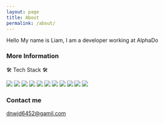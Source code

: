 ```yaml
---
layout: page
title: About
permalink: /about/
---
```


Hello My name is Liam, I am a developer working at AlphaDo

### More Information

🛠 Tech Stack 🛠<br>
<!--<p align="center">-->
<img src="https://img.shields.io/badge/Python-3766AB?style=flat-square&logo=Python&logoColor=white">
<img src="https://img.shields.io/badge/Django-092E20?style=flat-square&logo=Django&logoColor=white">
<img src="https://img.shields.io/badge/Flask-000000?style=flat-square&logo=Flask&logoColor=white"/> 
<img src="https://img.shields.io/badge/FastAPI-009688?style=flat-square&logo=FastAPI&logoColor=white"/> 
<img src="https://img.shields.io/badge/HTML5-E34F26?style=flat-square&logo=HTML5&logoColor=white"/>
<img src="https://img.shields.io/badge/CSS3-1572B6?style=flat-square&logo=CSS3&logoColor=white"/> 
<img src="https://img.shields.io/badge/JavaScript-F7DF1E?style=flat-square&logo=JavaScript&logoColor=white"/> 
<img src="https://img.shields.io/badge/PostgreSQL-4169E1?style=flat-square&logo=PostgreSQL&logoColor=black"/>
<img src="https://img.shields.io/badge/MySQL-4479A1?style=flat-square&logo=MySQL&logoColor=white"/>  
<img src="https://img.shields.io/badge/Amazon AWS-232F3E?style=flat-square&logo=Amazon%20AWS&logoColor=white"/> 
<img src="https://img.shields.io/badge/Amazon S3-1572B6?style=flat-square&logo=Amazon%20S3&logoColor=white"/>

### Contact me

[dnwjd6452@gamil.com](mailto:dnwjd6452@gamil.com)
